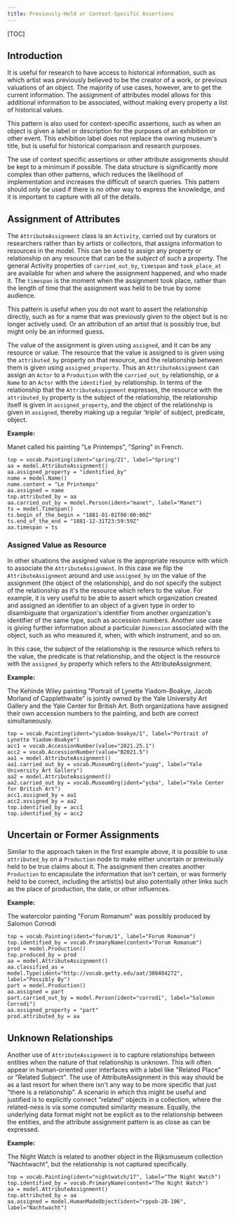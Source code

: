 ```yaml
---
title: Previously-Held or Context-Specific Assertions
---
```


[TOC]

## Introduction

It is useful for research to have access to historical information, such as which artist was previously believed to be the creator of a work, or previous valuations of an object.  The majority of use cases, however, are to get the current information.  The assignment of attributes model allows for this additional information to be associated, without making every property a list of historical values.

This pattern is also used for context-specific assertions, such as when an object is given a label or description for the purposes of an exhibition or other event.  This exhibition label does not replace the owning museum's title, but is useful for historical comparison and research purposes.

The use of context specific assertions or other attribute assignments should be kept to a minimum if possible. The data structure is significantly more complex than other patterns, which reduces the likelihood of implementation and increases the difficult of search queries. This pattern should only be used if there is no other way to express the knowledge, and it is important to capture with all of the details.

## Assignment of Attributes

The `AttributeAssignment` class is an `Activity`, carried out by curators or researchers rather than by artists or collectors, that assigns information to resources in the model. This can be used to assign any property or relationship on any resource that can be the _subject_ of such a property.  The general Activity properties of `carried_out_by`, `timespan` and `took_place_at` are available for when and where the assignment happened, and who made it.  The `timespan` is the moment when the assignment took place, rather than the length of time that the assignment was held to be true by some audience.

This pattern is useful when you do not want to assert the relationship directly, such as for a name that was previously given to the object but is no longer actively used. Or an attribution of an artist that is possibly true, but might only be an informed guess.

The value of the assignment is given using `assigned`, and it can be any resource or value. The resource that the value is assigned to is given using the `attributed_by` property on that resource, and the relationship between them is given using `assigned_property`. Thus an `AttributeAssignment` can assign an `Actor` to a `Production` with the `carried_out_by` relationship, or a `Name` to an `Actor` with the `identified_by` relationship.  In terms of the relationship that the `AttributeAssignment` expresses, the resource with the `attributed_by` property is the subject of the relationship, the relationship itself is given in `assigned_property`, and the object of the relationship is given in `assigned`, thereby making up a regular 'triple' of subject, predicate, object.

__Example:__

Manet called his painting "Le Printemps", "Spring" in French.

```crom
top = vocab.Painting(ident="spring/21", label="Spring")
aa = model.AttributeAssignment()
aa.assigned_property = "identified_by"
name = model.Name()
name.content = "Le Printemps"
aa.assigned = name
top.attributed_by = aa
aa.carried_out_by = model.Person(ident="manet", label="Manet")
ts = model.TimeSpan()
ts.begin_of_the_begin = "1881-01-01T00:00:00Z"
ts.end_of_the_end = "1881-12-31T23:59:59Z"
aa.timespan = ts
```

### Assigned Value as Resource

In other situations the assigned value is the appropriate resource with which to associate the `AttributeAssignment`. In this case we flip the `AttributeAssignment` around and use `assigned_by` on the value of the assignment (the object of the relationship), and do not specify the subject of the relationship as it's the resource which refers to the value. For example, it is very useful to be able to assert which organization created and assigned an identifier to an object of a given type in order to disambiguate that organization's identifier from another organization's identifier of the same type, such as accession numbers.  Another use case is giving further information about a particular `Dimension` associated with the object, such as who measured it, when, with which instrument, and so on.

In this case, the subject of the relationship is the resource which refers to the value, the predicate is that relationship, and the object is the resource with the `assigned_by` property which refers to the AttributeAssignment.

__Example:__

The Kehinde Wiley painting "Portrait of Lynette Yiadom-Boakye, Jacob Morland of Capplethwaite" is jointly owned by the Yale University Art Gallery and the Yale Center for British Art. Both organizations have assigned their own accession numbers to the painting, and both are correct simultaneously.

```crom
top = vocab.Painting(ident="yiadom-boakye/1", label="Portrait of Lynette Yiadom-Boakye")
acc1 = vocab.AccessionNumber(value="2021.25.1")
acc2 = vocab.AccessionNumber(value="B2021.5")
aa1 = model.AttributeAssignment()
aa1.carried_out_by = vocab.MuseumOrg(ident="yuag", label="Yale University Art Gallery")
aa2 = model.AttributeAssignment()
aa2.carried_out_by = vocab.MuseumOrg(ident="ycba", label="Yale Center for British Art")
acc1.assigned_by = aa1
acc2.assigned_by = aa2
top.identified_by = acc1
top.identified_by = acc2
```

## Uncertain or Former Assignments

Similar to the approach taken in the first example above, it is possible to use `attributed_by` on a `Production` node to make either uncertain or previously held to be true claims about it. The assignment then creates another `Production` to encapsulate the information that isn't certain, or was formerly held to be correct, including the artist(s) but also potentially other links such as the place of production, the date, or other influences.

__Example:__ 

The watercolor painting "Forum Romanum" was possibly produced by Salomon Corrodi

```crom
top = vocab.Painting(ident="forum/1", label="Forum Romanum")
top.identified_by = vocab.PrimaryName(content="Forum Romanum")
prod = model.Production()
top.produced_by = prod
aa = model.AttributeAssignment()
aa.classified_as = model.Type(ident="http://vocab.getty.edu/aat/300404272", label="Possibly By")
part = model.Production()
aa.assigned = part
part.carried_out_by = model.Person(ident="corrodi", label="Salomon Corrodi")
aa.assigned_property = "part"
prod.attributed_by = aa
```

## Unknown Relationships

Another use of `AttributeAssignment` is to capture relationships between entities when the nature of that relationship is unknown. This will often appear in human-oriented user interfaces with a label like "Related Place" or "Related Subject". The use of AttributeAssignment in this way should be as a last resort for when there isn't any way to be more specific that just "there is a relationship". A scenario in which this might be useful and justified is to explicitly connect "related" objects in a collection, where the related-ness is via some computed similarity measure. Equally, the underlying data format might not be explicit as to the relationship between the entities, and the attribute assignment pattern is as close as can be expressed.

__Example:__

The Night Watch is related to another object in the Rijksmuseum collection "Nachtwacht", but the relationship is not captured specifically.

```crom
top = vocab.Painting(ident="nightwatch/17", label="The Night Watch")
top.identified_by = vocab.PrimaryName(content="The Night Watch")
aa = model.AttributeAssignment()
top.attributed_by = aa
aa.assigned = model.HumanMadeObject(ident="rppob-28-106", label="Nachtwacht")
```
